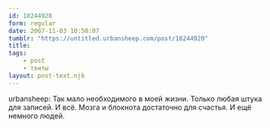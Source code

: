 ```yaml
---
id: 18244920
form: regular
date: 2007-11-03 10:50:07
tumblr: "https://untitled.urbansheep.com/post/18244920"
title:
tags:
    - post
    - твиты
layout: post-text.njk
---
```


<p>urbansheep: Так мало необходимого в моей жизни. Только любая штука для записей. И всё. Мозга и блокнота достаточно для счастья. И ещё немного людей.</p>

